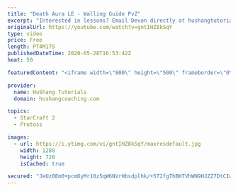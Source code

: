```yaml
---
title: "Death Aura LE - Walling Guide PvZ"
excerpt: "Interested in lessons? Email Devon directly at hushangtutorials@outlook.com ------------------------------------------------------------------------------------------------------- Want to support HuShang Tutorials directly? Patreon is a website where you can contribute a monthly donation that will help"
originalUrl: https://youtube.com/watch?v=gntIHZ8kSqY
type: video
price: Free
length: PT4M17S
publishedDateTime: 2020-05-28T16:53:42Z
heat: 50

featuredContent: "<iframe width=\"800\" height=\"500\" frameborder=\"0\" src=\"https://www.youtube.com/embed/gntIHZ8kSqY\" allow=\"accelerometer; autoplay; encrypted-media; gyroscope; picture-in-picture\" allowfullscreen></iframe>"

provider:
  name: HuShang Tutorials
  domain: hushangcoaching.com

topics:
  - StarCraft 2
  - Protoss

images:
  - url: https://i.ytimg.com/vi/gntIHZ8kSqY/maxresdefault.jpg
    width: 1280
    height: 720
    isCached: true

secured: "JeUz0Em0+pcmDyMr10z5qW6NVrHbsdplhk/+5T2fgThBHTVhWN9HJZZ7DtCIwVUngrC8m23UtzVhsLj/Xmt2vSW0SoKP11TjrPxlBdMTlS77Y2nzVnFIScYg2B8jDjGf8d7a63/EVpCKG5liYgacElR7mxAN7J+bwRRInDrcgAQnKQFikr4W6Q5Hw/7YVzcBJoFDgn5kFmNObA+y+MAnARDbdHx+0mFyluWWtKz0bjYYKKLiJ5sgdjoZj5PBAYrzicEFqjXiScV6Jk55vi1NeihNmK7nvRGxJNQlEagEJZVw0WuBpzSQYOXcwxsKRGmZ4DvkVUBC7z7t6eFOGWRmTgt2nRhTJClSJZoIRefxoexFVJF3pN0lVmjlkU7UrbcwCmurWyOkIC+LSH07WXBUp/q30Ff05TXIOvHNhtrL0/M=;C3LFgguIRU35OHcuGICmuw=="
---
```



